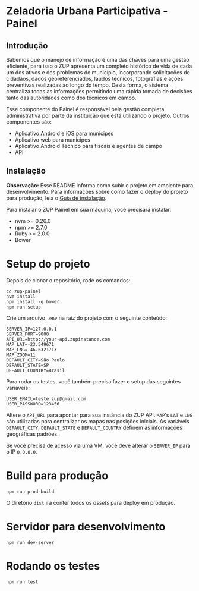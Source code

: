 # Zeladoria Urbana Participativa - Painel

## Introdução

Sabemos que o manejo de informação é uma das chaves para uma gestão eficiente, para isso o ZUP apresenta um completo histórico de vida de cada um dos ativos e dos problemas do município, incorporando solicitacões de cidadãos, dados georeferenciados, laudos técnicos, fotografias e ações preventivas realizadas ao longo do tempo. Desta forma, o sistema centraliza todas as informações permitindo uma rápida tomada de decisões tanto das autoridades como dos técnicos em campo.

Esse componente do Painel é responsável pela gestão completa administrativa por parte da instituição que está utilizando o projeto. Outros componentes são:

* Aplicativo Android e iOS para munícipes
* Aplicativo web para munícipes
* Aplicativo Android Técnico para fiscais e agentes de campo
* API

## Instalação

**Observação:** Esse README informa como subir o projeto em ambiente para desenvolvimento. Para informações sobre como fazer o deploy do projeto para produção, leia o [Guia de instalação](http://docs.zup.ntxdev.com.br/site/installation_docker/).

Para instalar o ZUP Painel em sua máquina, você precisará instalar:

 - nvm >= 0.26.0
 - npm >= 2.7.0
 - Ruby >= 2.0.0
 - Bower

# Setup do projeto

Depois de clonar o repositório, rode os comandos:

    cd zup-painel
    nvm install
    npm install -g bower
    npm run setup

Crie um arquivo `.env` na raiz do projeto com o seguinte conteúdo:

    SERVER_IP=127.0.0.1
    SERVER_PORT=9000
    API_URL=http://your-api.zupinstance.com
    MAP_LAT=-23.549671
    MAP_LNG=-46.6321713
    MAP_ZOOM=11
    DEFAULT_CITY=São Paulo
    DEFAULT_STATE=SP
    DEFAULT_COUNTRY=Brasil

Para rodar os testes, você também precisa fazer o setup das seguintes variáveis:

    USER_EMAIL=teste.zup@gmail.com
    USER_PASSWORD=123456

Altere o `API_URL` para apontar para sua instância do ZUP API. `MAP`'s `LAT` e `LNG` são utilizadas para centralizar os mapas nas posições iniciais.
As variáveis `DEFAULT_CITY`, `DEFAULT_STATE` e `DEFAULT_COUNTRY` definem as informações geográficas padrões.

Se você precisa de acesso via uma VM, você deve alterar o `SERVER_IP` para o IP `0.0.0.0`.

# Build para produção

    npm run prod-build

O diretório `dist` irá conter todos os _assets_ para deploy em produção.

# Servidor para desenvolvimento

    npm run dev-server

# Rodando os testes

    npm run test
